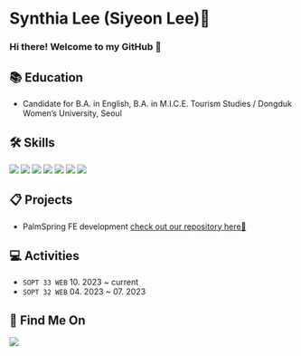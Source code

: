 # Synthia Lee (Siyeon Lee)🩵


### Hi there! Welcome to my GitHub 👋

<!--
### Hi there 👋


**SynthiaLee/SynthiaLee** is a ✨ _special_ ✨ repository because its `README.md` (this file) appears on your GitHub profile.

Here are some ideas to get you started:
-->

📚 Education
-

- Candidate for B.A. in English, B.A. in M.I.C.E. Tourism Studies / Dongduk Women’s University, Seoul

🛠️ Skills
-
  
  <img src="https://img.shields.io/badge/-HTML-E34F26?style=for-the-badge&logo=HTML5&logoColor=white"/>   <img src="https://img.shields.io/badge/-CSS-1572B6?style=for-the-badge&logo=HTML5&logoColor=white"/>    <img src="https://img.shields.io/badge/-JAVASCRIPT-F7DF1E?style=for-the-badge&logo=javascript&logoColor=white"/>
  <img src="https://img.shields.io/badge/-REACT-61DAFB?style=for-the-badge&logo=react&logoColor=white"/>
  <img src="https://img.shields.io/badge/-STYLED COMPONENTS-DB7093?style=for-the-badge&logo=styledcomponents&logoColor=white"/>
  <img src="https://img.shields.io/badge/-TYPESCRIPT-3178C6?style=for-the-badge&logo=typescript&logoColor=white"/>
  <img src="https://img.shields.io/badge/-NEXT.JS-black?style=for-the-badge&logo=nextdotjs&logoColor=white"/>


📋 Projects
-

- PalmSpring FE development <a href="https://github.com/palm-springs/PalmSpringClient"> check out our repository here🌴 </a>


💻 Activities
-

- `SOPT 33 WEB` 10. 2023 ~ current
- `SOPT 32 WEB` 04. 2023 ~ 07. 2023

📲 Find Me On
-

<a href="https://www.instagram.com/synthia_lee_/"><img src="https://img.shields.io/badge/-INSTAGRAM-E4405F?style=for-the-badge&logo=instagram&logoColor=white"/></a>


<!--
- 🔭 I’m currently working on ...
- 🌱 I’m currently learning ...
- 👯 I’m looking to collaborate on ...
- 🤔 I’m looking for help with ...
- 💬 Ask me about ...
- 📫 How to reach me: ...
- 😄 Pronouns: ...
- ⚡ Fun fact: ...
-->
